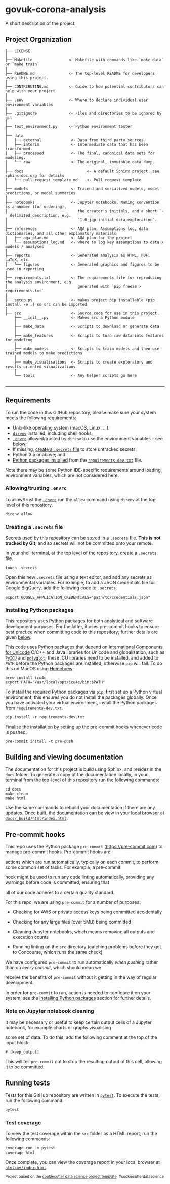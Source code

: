 govuk-corona-analysis
==============================

A short description of the project.

Project Organization
------------

    ├── LICENSE
    │
    ├── Makefile                <- Makefile with commands like `make data` or `make train`
    │
    ├── README.md               <- The top-level README for developers using this project.
    │
    ├── CONTRIBUTING.md         <- Guide to how potential contributors can help with your project
    │
    ├── .env                    <- Where to declare individual user environment variables
    │
    ├── .gitignore              <- Files and directories to be ignored by git
    │
    ├── test_environment.py     <- Python environment tester
    │
    ├── data
    │   ├── external             <- Data from third party sources.
    │   ├── interim              <- Intermediate data that has been transformed.
    │   ├── processed            <- The final, canonical data sets for modeling.
    │   └── raw                  <- The original, immutable data dump.
    │
    ├── docs                            <- A default Sphinx project; see sphinx-doc.org for details
    │   └── pull_request_template.md    <- Pull request template
    │
    ├── models                   <- Trained and serialized models, model predictions, or model summaries
    │
    ├── notebooks                <- Jupyter notebooks. Naming convention is a number (for ordering),
    │                               the creator's initials, and a short `-` delimited description, e.g.
    │                               `1.0-jqp-initial-data-exploration`.
    │
    ├── references               <- AQA plan, Assumptions log, data dictionaries, and all other explanatory materials
    │   ├── aqa_plan.md          <- AQA plan for the project
    │   └── assumptions_log.md   <- where to log key assumptions to data / models / analyses
    │
    ├── reports                  <- Generated analysis as HTML, PDF, LaTeX, etc.
    │   └── figures              <- Generated graphics and figures to be used in reporting
    │
    ├── requirements.txt         <- The requirements file for reproducing the analysis environment, e.g.
    │                               generated with `pip freeze > requirements.txt`
    │
    ├── setup.py                 <- makes project pip installable (pip install -e .) so src can be imported
    │
    ├── src                      <- Source code for use in this project.
        ├── __init__.py          <- Makes src a Python module
        │
        ├── make_data            <- Scripts to download or generate data
        │
        ├── make_features        <- Scripts to turn raw data into features for modeling
        │
        ├── make_models          <- Scripts to train models and then use trained models to make predictions
        │
        ├── make_visualisations  <- Scripts to create exploratory and results oriented visualizations
        │
        └── tools                <- Any helper scripts go here
       



--------

## Requirements

To run the code in this GitHub repository, please make sure your system meets the following requirements:

* Unix-like operating system (macOS, Linux, …);
* [`direnv`](https://direnv.net/) installed, including shell hooks;
* [`.envrc`](.envrc) allowed/trusted by `direnv` to use the environment variables - see
[below](#allowingtrusting-envrc);
* If missing, [create a `.secrets` file](#creating-a-secrets-file) to store untracked secrets;
* Python 3.5 or above; and
* [Python packages installed]() from the [`requirements-dev.txt`](requirements-dev.txt) file.

Note there may be some Python IDE-specific requirements around loading environment variables, which are not considered
here.

### Allowing/trusting `.envrc`

To allow/trust the [`.envrc`](.envrc) run the `allow` command using `direnv` at the top level of this repository.

```shell script
direnv allow
```

### Creating a `.secrets` file

Secrets used by this repository can be stored in a `.secrets` file. **This is not tracked by Git**, and so secrets will
not be committed onto your remote.

In your shell terminal, at the top level of the repository, create a `.secrets` file.

```shell script
touch .secrets
```

Open this new `.secrets` file using a text editor, and add any secrets as environmental variables. For example, to add
a JSON credentials file for Google BigQuery, add the following code to `.secrets`.

```shell script
export GOOGLE_APPLICATION_CREDENTIALS="path/to/credentials.json"
```

### Installing Python packages

This repository uses Python packages for both analytical and software development purposes. For the latter, it uses
pre-commit hooks to ensure best practice when committing code to this repository; further details are given
[below](#pre-commit-hooks).

This code uses Python packages that depend on [International Components for Unicode](http://site.icu-project.org/home)
C/C++ and Java libraries for Unicode and globalization, such as [`PyICU`](https://pypi.org/project/PyICU/) and
[`polyglot`](https://pypi.org/project/polyglot/); these ICU libraries need to be installed, and added to `PATH` before
the Python packages are installed, otherwise `pip` will fail. To do this on MacOS using [Homebrew](https://brew.sh/):

```shell script
brew install icu4c
export PATH="/usr/local/opt/icu4c/bin:$PATH"
```

To install the required Python packages via `pip`, first set up a Python virtual environment; this ensures you do not
install the packages globally. Once you have activated your virtual environment, install the Python packages from
[`requirements-dev.txt`](requirements-dev.txt).

```shell script
pip install -r requirements-dev.txt
```

Finalise the installation by setting up the pre-commit hooks whenever code is pushed.

```shell script
pre-commit install -t pre-push
```

## Building and viewing documentation

The documentation for this project is build using Sphinx, and resides in the `docs` folder. To generate a copy of the
documentation locally, in your terminal from the top-level of this repository run the following commands:

```shell script
cd docs
make clean
make html
```

Use the same commands to rebuild your documentation if there are any updates. Once built, the documentation can be
view in your local browser at [`docs/_build/html/index.html`](docs/_build/html/index.html).

##  Pre-commit hooks



This repo uses the Python package `pre-commit` (https://pre-commit.com) to manage pre-commit hooks. Pre-commit hooks are

actions which are run automatically, typically on each commit, to perform some common set of tasks. For example, a pre-commit

hook might be used to run any code linting automatically, providing any warnings before code is committed, ensuring that

all of our code adheres to a certain quality standard.



For this repo, we are using `pre-commit` for a number of purposes:

- Checking for AWS or private access keys being committed accidentally

- Checking for any large files (over 5MB) being committed

- Cleaning Jupyter notebooks, which means removing all outputs and execution counts

- Running linting on the `src` directory (catching problems before they get to Concourse, which runs the same check)



We have configured `pre-commit` to run automatically _when pushing_ rather than on _every commit_, which should mean we

receive the benefits of `pre-commit` without it getting in the way of regular development.



In order for `pre-commit` to run, action is needed to configure it on your system; see the
[Installing Python packages](#installing-python-packages) section for further details.



###  Note on Jupyter notebook cleaning



It may be necessary or useful to keep certain output cells of a Jupyter notebook, for example charts or graphs visualising

some set of data. To do this, add the following comment at the top of the input block:



`# [keep_output]`



This will tell `pre-commit` not to strip the resulting output of this cell, allowing it to be committed.

## Running tests

Tests for this GitHub repository are written in [`pytest`](https://docs.pytest.org/en/latest/). To execute the tests,
run the following command:

```shell script
pytest
```

### Test coverage

To view the test coverage within the `src` folder as a HTML report, run the following commands:

```shell script
coverage run -m pytest
coverage html
```

Once complete, you can view the coverage report in your local browser at [`htmlcov/index.html`](htmlcov/index.html).

<p><small>Project based on the <a target="_blank" href="https://drivendata.github.io/cookiecutter-data-science/">cookiecutter data science project template</a>. #cookiecutterdatascience</small></p>
